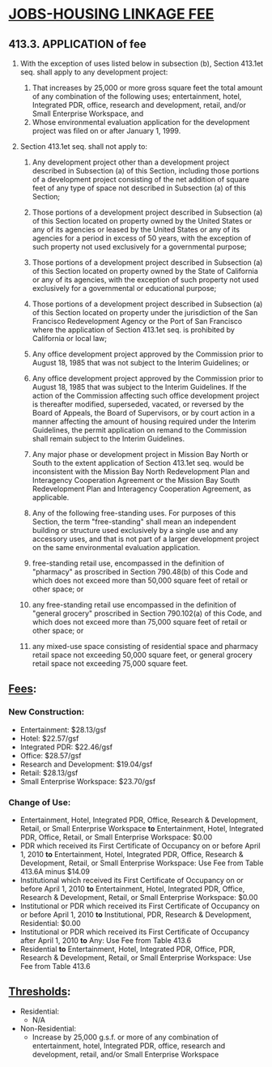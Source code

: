 # [JOBS-HOUSING LINKAGE FEE](http://library.amlegal.com/nxt/gateway.dll/California/planning/article4developmentimpactfeesandprojectr?f=templates$fn=default.htm$3.0$vid=amlegal:sanfrancisco_ca$anc=JD_413)

## 413.3\. APPLICATION of fee
1. With the exception of uses listed below in subsection (b), Section 413.1et seq. shall apply to any development project:
   1.  That increases by 25,000 or more gross square feet the total amount of any combination of the following uses; entertainment, hotel, Integrated PDR, office, research and development, retail, and/or Small Enterprise Workspace, and
   2.   Whose environmental evaluation application for the development project was filed on or after January 1, 1999.

2. Section 413.1et seq. shall not apply to:
   1.  Any development project other than a development project described in Subsection (a) of this Section, including those portions of a development project consisting of the net addition of square feet of any type of space not described in Subsection (a) of this Section;
   2.  Those portions of a development project described in Subsection (a) of this Section located on property owned by the United States or any of its agencies or leased by the United States or any of its agencies for a period in excess of 50 years, with the exception of such property not used exclusively for a governmental purpose;
   3.  Those portions of a development project described in Subsection (a) of this Section located on property owned by the State of California or any of its agencies, with the exception of such property not used exclusively for a governmental or educational purpose;
   4.  Those portions of a development project described in Subsection (a) of this Section located on property under the jurisdiction of the San Francisco Redevelopment Agency or the Port of San Francisco where the application of Section 413.1et seq. is prohibited by California or local law;
   5.  Any office development project approved by the Commission prior to August 18, 1985 that was not subject to the Interim Guidelines; or
   6.  Any office development project approved by the Commission prior to August 18, 1985 that was subject to the Interim Guidelines. If the action of the Commission affecting such office development project is thereafter modified, superseded, vacated, or reversed by the Board of Appeals, the Board of Supervisors, or by court action in a manner affecting the amount of housing required under the Interim Guidelines, the permit application on remand to the Commission shall remain subject to the Interim Guidelines.
   7.  Any major phase or development project in Mission Bay North or South to the extent application of Section 413.1et seq. would be inconsistent with the Mission Bay North Redevelopment Plan and Interagency Cooperation Agreement or the Mission Bay South Redevelopment Plan and Interagency Cooperation Agreement, as applicable.
   8.  Any of the following free-standing uses. For purposes of this Section, the term "free-standing" shall mean an independent building or structure used exclusively by a single use and any accessory uses, and that is not part of a larger development project on the same environmental evaluation application.

    1.  free-standing retail use, encompassed in the definition of "pharmacy" as proscribed in Section 790.48(b) of this Code and which does not exceed more than 50,000 square feet of retail or other space; or

    2.  any free-standing retail use encompassed in the definition of "general grocery" proscribed in Section 790.102(a) of this Code, and which does not exceed more than 75,000 square feet of retail or other space; or

    3.  any mixed-use space consisting of residential space and pharmacy retail space not exceeding 50,000 square feet, or general grocery retail space not exceeding 75,000 square feet.

## [Fees](http://forms.sfplanning.org/Impact_Fee_Schedule.pdf):

### New Construction:

*  Entertainment: $28.13/gsf
*  Hotel: $22.57/gsf
*  Integrated PDR: $22.46/gsf
*  Office: $28.57/gsf
*  Research and Development: $19.04/gsf
*  Retail: $28.13/gsf
*  Small Enterprise Workspace: $23.70/gsf

### Change of Use:

- Entertainment, Hotel, Integrated PDR, Office, Research & Development, Retail, or Small Enterprise Workspace **to** Entertainment, Hotel, Integrated PDR, Office, Retail, or Small Enterprise Workspace: $0.00
- PDR which received its First Certificate of Occupancy on or before April 1, 2010 **to** Entertainment, Hotel, Integrated PDR, Office, Research & Development, Retail, or Small Enterprise Workspace: Use Fee from Table 413.6A minus $14.09
- Institutional which received its First Certificate of Occupancy on or before April 1, 2010 **to** Entertainment, Hotel, Integrated PDR, Office, Research & Development, Retail, or Small Enterprise Workspace: $0.00
- Institutional or PDR which received its First Certificate of Occupancy on or before April 1, 2010 **to** Institutional, PDR, Research & Development, Residential: $0.00
- Institutional or PDR which received its First Certificate of Occupancy after April 1, 2010 **to** Any: Use Fee from Table 413.6
- Residential **to** Entertainment, Hotel, Integrated PDR, Office, PDR, Research & Development, Retail, or Small Enterprise Workspace: Use Fee from Table 413.6


## [Thresholds](http://forms.sfplanning.org/Impact_Fee_Schedule.pdf):
*  Residential:
    * N/A
*  Non-Residential:
    *  Increase by 25,000 g.s.f. or more of any combination of entertainment, hotel, Integrated PDR, office, research and development, retail, and/or Small Enterprise Workspace
